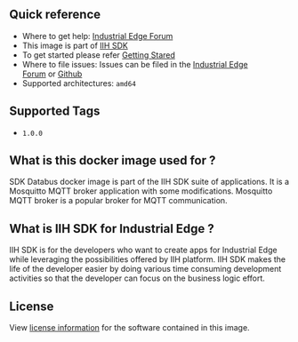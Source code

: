 Quick reference
---------------

-   Where to get help: [Industrial Edge Forum](https://www.siemens.com/industrial-edge-forum)
-   This image is part of [IIH SDK](https://github.com/industrial-edge/iih-sdk)
-   To get started please refer [Getting Stared](https://github.com/industrial-edge/iih-sdk/blob/main/README.md)
-   Where to file issues: Issues can be filed in the [Industrial Edge Forum](https://forum.industrial-edge.siemens.cloud/) or [Github](https://github.com/industrial-edge/iih-sdk/issues)
-   Supported architectures: `amd64`

Supported Tags
--------------

-   `1.0.0`

What is this docker image used for ?
------------------------------------
SDK Databus docker image is part of the IIH SDK suite of applications. It is a Mosquitto MQTT broker application with some modifications. Mosquitto MQTT broker is a popular broker for MQTT communication.

What is IIH SDK for Industrial Edge ?
----------------------------------------------------------

IIH SDK is for the developers who want to create apps for Industrial Edge while leveraging the possibilities offered by IIH platform. IIH SDK makes the life of the developer easier by doing various time consuming development activities so that the developer can focus on the business logic effort. 

License
-------

View [license information](https://github.com/industrial-edge/iih-sdk/blob/main/LICENSE.md) for the software contained in this image.